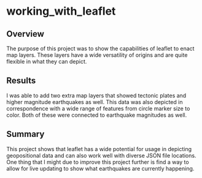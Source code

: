 # working_with_leaflet

## Overview

The purpose of this project was to show the capabilities of leaflet to enact map layers. These layers have a wide versatility of origins and are quite flexible in what they can depict.

## Results

I was able to add two extra map layers that showed tectonic plates and higher magnitude earthquakes as well. This data was also depicted in correspondence with a wide range of features from circle marker size to color. Both of these were connected to earthquake magnitudes as well.

## Summary

This project shows that leaflet has a wide potential for usage in depicting geopositional data and can also work well with diverse JSON file locations. One thing that I might due to improve this project further is find a way to allow for live updating to show what earthquakes are currently happening.